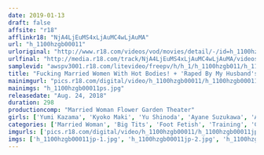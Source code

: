 ```yaml
---
date: 2019-01-13
draft: false
affsite: "r18"
afflinkr18: "NjA4LjEuMS4xLjAuMC4wLjAuMA"
url: "h_1100hzgb00011"
urloriginal: "http://www.r18.com/videos/vod/movies/detail/-/id=h_1100hzgb00011"
urlfinal: "http://media.r18.com/track/NjA4LjEuMS4xLjAuMC4wLjAuMA/videos/vod/movies/detail/-/id=h_1100hzgb00011"
samplevid: "awspv3001.r18.com/litevideo/freepv/h/h_1/h_1100hzgb011/h_1100hzgb011_dmb_w.mp4"
title: "Fucking Married Women With Hot Bodies! + 'Raped By My Husband's Perverted Boss...' Director's Cut Complete Edition"
mainimgurl: "pics.r18.com/digital/video/h_1100hzgb00011/h_1100hzgb00011ps.jpg"
mainimgs: "h_1100hzgb00011ps.jpg"
releasedate: "Aug. 24, 2018"
duration: 298
productioncomp: "Married Woman Flower Garden Theater"
girls: ['Yumi Kazama', 'Kyoko Maki', 'Yu Shinoda', 'Ayane Suzukawa', 'Ayano Kato', 'Ria Kashii', 'Miyuki Kato']
categories: ['Married Woman', 'Big Tits', 'Foot Fetish', 'Training', 'Cheating Wife', 'Drama', 'Creampie', 'Blowjob', 'Fingering', 'Compilation']
imgurls: ['pics.r18.com/digital/video/h_1100hzgb00011/h_1100hzgb00011jp-1.jpg', 'pics.r18.com/digital/video/h_1100hzgb00011/h_1100hzgb00011jp-2.jpg', 'pics.r18.com/digital/video/h_1100hzgb00011/h_1100hzgb00011jp-3.jpg', 'pics.r18.com/digital/video/h_1100hzgb00011/h_1100hzgb00011jp-4.jpg', 'pics.r18.com/digital/video/h_1100hzgb00011/h_1100hzgb00011jp-5.jpg', 'pics.r18.com/digital/video/h_1100hzgb00011/h_1100hzgb00011jp-6.jpg', 'pics.r18.com/digital/video/h_1100hzgb00011/h_1100hzgb00011jp-7.jpg', 'pics.r18.com/digital/video/h_1100hzgb00011/h_1100hzgb00011jp-8.jpg', 'pics.r18.com/digital/video/h_1100hzgb00011/h_1100hzgb00011jp-9.jpg', 'pics.r18.com/digital/video/h_1100hzgb00011/h_1100hzgb00011jp-10.jpg', 'pics.r18.com/digital/video/h_1100hzgb00011/h_1100hzgb00011jp-11.jpg', 'pics.r18.com/digital/video/h_1100hzgb00011/h_1100hzgb00011jp-12.jpg', 'pics.r18.com/digital/video/h_1100hzgb00011/h_1100hzgb00011jp-13.jpg', 'pics.r18.com/digital/video/h_1100hzgb00011/h_1100hzgb00011jp-14.jpg', 'pics.r18.com/digital/video/h_1100hzgb00011/h_1100hzgb00011jp-15.jpg', 'pics.r18.com/digital/video/h_1100hzgb00011/h_1100hzgb00011jp-16.jpg', 'pics.r18.com/digital/video/h_1100hzgb00011/h_1100hzgb00011jp-17.jpg']
imgs: ['h_1100hzgb00011jp-1.jpg', 'h_1100hzgb00011jp-2.jpg', 'h_1100hzgb00011jp-3.jpg', 'h_1100hzgb00011jp-4.jpg', 'h_1100hzgb00011jp-5.jpg', 'h_1100hzgb00011jp-6.jpg', 'h_1100hzgb00011jp-7.jpg', 'h_1100hzgb00011jp-8.jpg', 'h_1100hzgb00011jp-9.jpg', 'h_1100hzgb00011jp-10.jpg', 'h_1100hzgb00011jp-11.jpg', 'h_1100hzgb00011jp-12.jpg', 'h_1100hzgb00011jp-13.jpg', 'h_1100hzgb00011jp-14.jpg', 'h_1100hzgb00011jp-15.jpg', 'h_1100hzgb00011jp-16.jpg', 'h_1100hzgb00011jp-17.jpg']
---
```

